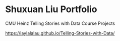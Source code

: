 # Shuxuan Liu Portfolio
CMU Heinz Telling Stories with Data Course Projects

https://laylalalau.github.io/Telling-Stories-with-Data/
